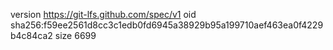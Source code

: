 version https://git-lfs.github.com/spec/v1
oid sha256:f59ee2561d8cc3c1edb0fd6945a38929b95a199710aef463ea0f4229b4c84ca2
size 6699
